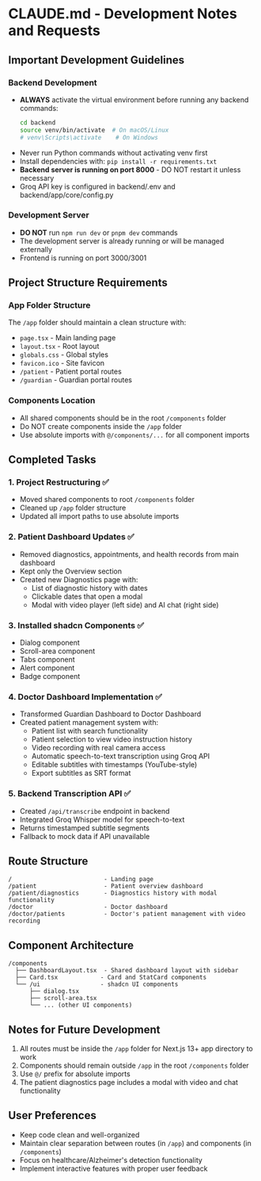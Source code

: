 # CLAUDE.md - Development Notes and Requests

## Important Development Guidelines

### Backend Development
- **ALWAYS** activate the virtual environment before running any backend commands:
  ```bash
  cd backend
  source venv/bin/activate  # On macOS/Linux
  # venv\Scripts\activate    # On Windows
  ```
- Never run Python commands without activating venv first
- Install dependencies with: `pip install -r requirements.txt`
- **Backend server is running on port 8000** - DO NOT restart it unless necessary
- Groq API key is configured in backend/.env and backend/app/core/config.py

### Development Server
- **DO NOT** run `npm run dev` or `pnpm dev` commands
- The development server is already running or will be managed externally
- Frontend is running on port 3000/3001

## Project Structure Requirements

### App Folder Structure
The `/app` folder should maintain a clean structure with:
- `page.tsx` - Main landing page
- `layout.tsx` - Root layout
- `globals.css` - Global styles
- `favicon.ico` - Site favicon
- `/patient` - Patient portal routes
- `/guardian` - Guardian portal routes

### Components Location
- All shared components should be in the root `/components` folder
- Do NOT create components inside the `/app` folder
- Use absolute imports with `@/components/...` for all component imports

## Completed Tasks

### 1. Project Restructuring ✅
- Moved shared components to root `/components` folder
- Cleaned up `/app` folder structure
- Updated all import paths to use absolute imports

### 2. Patient Dashboard Updates ✅
- Removed diagnostics, appointments, and health records from main dashboard
- Kept only the Overview section
- Created new Diagnostics page with:
  - List of diagnostic history with dates
  - Clickable dates that open a modal
  - Modal with video player (left side) and AI chat (right side)

### 3. Installed shadcn Components ✅
- Dialog component
- Scroll-area component
- Tabs component
- Alert component
- Badge component

### 4. Doctor Dashboard Implementation ✅
- Transformed Guardian Dashboard to Doctor Dashboard
- Created patient management system with:
  - Patient list with search functionality
  - Patient selection to view video instruction history
  - Video recording with real camera access
  - Automatic speech-to-text transcription using Groq API
  - Editable subtitles with timestamps (YouTube-style)
  - Export subtitles as SRT format

### 5. Backend Transcription API ✅
- Created `/api/transcribe` endpoint in backend
- Integrated Groq Whisper model for speech-to-text
- Returns timestamped subtitle segments
- Fallback to mock data if API unavailable

## Route Structure

```
/                          - Landing page
/patient                   - Patient overview dashboard
/patient/diagnostics       - Diagnostics history with modal functionality
/doctor                    - Doctor dashboard
/doctor/patients           - Doctor's patient management with video recording
```

## Component Architecture

```
/components
  ├── DashboardLayout.tsx  - Shared dashboard layout with sidebar
  ├── Card.tsx            - Card and StatCard components
  └── /ui                 - shadcn UI components
      ├── dialog.tsx
      ├── scroll-area.tsx
      └── ... (other UI components)
```

## Notes for Future Development

1. All routes must be inside the `/app` folder for Next.js 13+ app directory to work
2. Components should remain outside `/app` in the root `/components` folder
3. Use `@/` prefix for absolute imports
4. The patient diagnostics page includes a modal with video and chat functionality

## User Preferences

- Keep code clean and well-organized
- Maintain clear separation between routes (in `/app`) and components (in `/components`)
- Focus on healthcare/Alzheimer's detection functionality
- Implement interactive features with proper user feedback